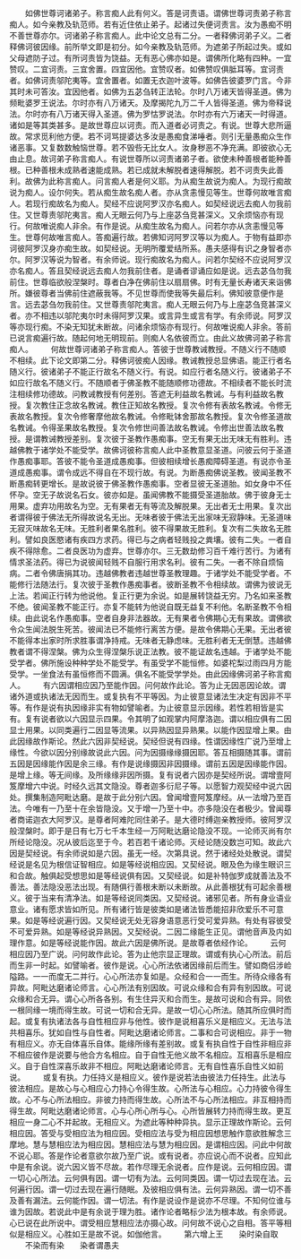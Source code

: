 <!-- { "loadSidebar": true } -->
　　如佛世尊诃诸弟子。称言痴人此有何义。答是诃责语。谓佛世尊诃责弟子称言痴人。如今亲教及轨范师。若有近住依止弟子。起诸过失便诃责言。汝为愚痴不明不善世尊亦尔。诃诸弟子称言痴人。此中论文总有二分。一者释佛诃弟子义。二者释佛诃彼因缘。前所举文即是初分。如今亲教及轨范师。为遮弟子所起过失。或如父母遮防子过。有所诃责皆为饶益。无有恶心佛亦如是。谓佛所化略有四种。一宜赞叹。二宜诃责。三宜舍置。四宜因他。宜赞叹者。如佛赞叹俱胝耳等。宜诃责者。如佛诃责邬陀夷等。宜舍置者。如置无衣迦叶波等。如佛告彼婆罗门言。今非其时未可答汝。宜因他者。如佛为五苾刍转正法轮。尔时八万诸天皆得圣道。佛为频毗婆罗王说法。尔时亦有八万诸天。及摩揭陀九万二千人皆得圣道。佛为帝释说法。尔时亦有八万诸天得入圣道。佛为罗怙罗说法。尔时亦有六万诸天一时得道。诸如是等其类甚多。是故世尊应以诃责。而入道者必诃责之。有说。世尊大悲所逼故。常求觅利他方便。若不诃骂提婆达多汝是愚痴食涕唾者。则引无量愚痴众生作诸恶事。又复数数触恼世尊。若不毁呰无比女人。汝身秽恶不净充满。即彼欲心无由止息。故诃弟子称言痴人。有说世尊所以诃责诸弟子者。欲使未种善根者能种善根。已种善根未成熟者速能成熟。若已成就未解脱者速得解脱。若不诃责失此善利。故佛为此称言痴人。问言痴人者是何义耶。为从痴生故说为痴人。为现行痴故说为痴人。设尔何失。若从痴生故名痴人者。亦从贪恚慢见等生。世尊何故唯言痴人。若现行痴故名为痴人。契经不应说阿罗汉亦名痴人。如契经说远去痴人勿我前住。又世尊责邬陀夷言。痴人无眼云何乃与上座苾刍竞甚深义。又余烦恼亦有现行。何故唯说痴人非余。有作是说。从痴生故名为痴人。问若尔亦从贪恚慢见等生。世尊何故唯言痴人。答痴遍行故。若佛知诃阿罗汉等以为痴人。于物有益即亦诃彼阿罗汉身亦痴生故。如契经说。无明所覆爱结所系。愚夫感得有识之身智者亦尔。阿罗汉等说为智者。有余师说。现行痴故名为痴人。问若尔契经不应说阿罗汉亦名痴人。答且契经说远去痴人勿我前住者。是诵者谬诵应如是说。远去苾刍勿我前住。世尊临欲般涅槃时。尊者白净在佛前住以扇扇佛。时有无量长寿诸天来诣佛所。嫌彼尊者当佛前住遮蔽我等。不见世尊而使我等失最后利。佛知彼意便作是言。远去苾刍勿我前住。又世尊责邬陀夷言。痴人无眼云何乃与上座苾刍竞甚深义者。亦不相违以邬陀夷尔时未得阿罗汉果。或言异生或言有学。有余师说。阿罗汉等亦现行痴。不染无知犹未断故。问诸余烦恼亦有现行。何故唯说痴人非余。答前已说言痴遍行故。随起何地无明现前。则痴人名依彼而立。由此义故佛诃弟子称言痴人。
　　何故世尊诃诸弟子称言痴人。答彼于世尊教诫教授。不随义行不随顺不相续。此下论文即第二分。释佛诃彼痴人因缘。教诫教授总显佛语。能正行者名随义行。彼诸弟子不能正行故名不随义行。有说。如应行者名随义行。彼诸弟子不如应行故名不随义行。不随顺者于佛圣教不能随顺修功德故。不相续者不能长时流注相续修功德故。问教诫教授有何差别。答遮无利益故名教诫。与有利益故名教授。复次教住正念故名教诫。教住正知故名教授。复次令修有表故名教诫。令修无表故名教授。复次令修奢摩他故名教诫。令修毗钵舍那故名教授。复次令修圣道故名教诫。令得圣果故名教授。复次令修世间善法故名教诫。令修出世善法故名教授。是谓教诫教授差别。复次彼于圣教作愚痴事。空无有果无出无味无有胜利。违越佛教于诸学处不能受学。故佛诃彼称言痴人此中圣教意显圣道。问彼云何于圣道作愚痴事耶。答彼不能令圣道成愚痴事。但彼相续增长愚痴障碍圣道。有说亦令圣道成愚痴事。谓令成远不得自在不现行故。有说。为断愚痴佛说圣教。彼闻圣教不断愚痴转更增长。是故说彼于佛圣教作愚痴事。空者显彼无圣道胎。如女身中不任怀孕。空无子故说名石女。彼亦如是。虽闻佛教不能摄受圣道胎故。佛于彼身无士用果。虚弃功用故名为空。无有果者无有等流及解脱果。无出者无士用果。复次出者谓得彼于佛法无所得故说名无出。无味者彼于佛法无出家味无寂静味。无圣道味无寂灭味故名无味。无胜利者果名胜利。彼不得果故无胜利。复次有二失故名无胜利。譬如良医愍诸有疾四方求药。得已与之病者轻贱投之粪壤。彼有二失。一者自疾不得除愈。二者良医功为虚弃。世尊亦尔。三无数劫修习百千难行苦行。为诸有情求圣法药。得已为说彼闻轻贱不自服行用求名利。彼有二失。一者不除自烦恼病。二者令佛唐捐其功。违越佛教者违越世尊圣教理趣。于诸学处不能受学者。不能修行法随法行。复次彼于圣教作愚痴事者。彼断圣教不令相续故。谓佛为彼说无上法。若闻正行转为他说他。复正行更为余说。如是展转饶益无穷。乃名如来圣教不绝。彼闻圣教不能正行。亦复不能转为他说自既无益复不利他。名断圣教不令相续。由此说名作愚痴事。空者自身非法器故。无有果者令佛期心无有果故。谓佛欲令众生闻法脱生死苦。彼闻法已不能修行离苦方便。是故令佛期心无果。无出者彼不能得本出家时所求胜事谓净持戒。无味者无静虑味。无胜利者无无倒慧。违越佛教者谓不得涅槃。佛为众生得涅槃乐说正法教。彼不能证故名违越。于诸学处不能受学者。佛所施设种种学处不能受学。有虽受学不能恒修。如婆柁梨过雨四月方能受学。一坐食法有虽恒修而不圆满。俱名不能受学学处。由此因缘佛诃弟子称言痴人。
　　有六因谓相应因乃至能作因。问何故作此论。答为止无因恶因论故。谓诸外道或执诸法无因而生。或复执有不平等因。为止彼意显诸法生决定有因非不平等。有作是说有执因缘非实有物如譬喻者。为止彼意显示因缘。若性若相皆是实有。复有说者欲以六因显示四果。令其明了如观掌内阿摩洛迦。谓以相应俱有二因显士用果。以同类遍行二因显等流果。以异熟因显异熟果。以能作因显增上果。由此因缘故作斯论。然此六因非契经说。契经但说有四缘。性谓因缘性广说乃至增上缘性。今欲以因分别缘故说此六因。问为因摄缘缘摄因耶。答互相摄随其事。谓前五因是因缘能作因是余三缘。有作是说缘摄因非因摄缘。谓前五因是因缘能作因。是增上缘。等无间缘。及所缘缘非因所摄。复有说者六因亦是契经所说。谓增壹阿笈摩增六中说。时经久远其文隐没。尊者迦多衍尼子等。以愿智力观契经中说六因处。撰集制造阿毗达磨。是故于此分别六因。曾闻增壹阿笈摩经。从一法增乃至百法。今唯有一乃至十在余皆隐没。又于增一乃至十中。亦多隐没在者极少。曾闻尊者商诺迦衣大阿罗汉。是尊者阿难陀同住弟子。是大德时缚迦亲教授师。彼阿罗汉般涅槃时。即于是日有七万七千本生经一万阿毗达磨论隐没不现。一论师灭尚有尔所经论隐没。况从彼后迄至于今。若百若千诸论师。灭经论随没数岂可知。故此六因是契经说。有余师说如是六因。虽无一经。次第具说。然于诸经处处散说。谓契经说是名见为根信证智相应。如是等经说相应因。又契经说。眼及色为缘生眼识三和合故。触俱起受想思如是等经说俱有因。又契经说。如是补特伽罗成就善法及不善法。善法隐没恶法出现。有随俱行善根未断以未断故。从此善根犹有可起余善根义。彼于当来有清净法。如是等经说同类因。又契经说。诸邪见者。所有身业语业意业。诸有愿求皆如所见。所有诸行皆是彼类如是诸法皆悉能招非欣爱乐不可意果。如是等经说遍行因。又契经说无处无容身语意恶行受可爱异熟。有处有容彼受不可爱异熟。如是等经说异熟因。又契经说。二因二缘能生正见。谓他音声及内如理作意。如是等经说能作因。故此六因是佛所说。是故尊者依经作论。
　　云何相应因乃至广说。问何故作此论。答为止他宗显正理故。谓或有执心心所法。前后而生非一时起。如譬喻者。彼作是说。心心所法依诸因缘前后而生。譬如商侣涉崄隘路。一一而度无二并行。心心所法亦复如是。众经和合一一而生。所待众缘各有异故。阿毗达磨诸论师言。心心所法有别因故。可说众缘和合有异有别因故。可说众缘和合无异。谓心心所各各别。有生住异灭和合而生。是故可说和合有异。同依一根同缘一境而得生故。可说一切和合无异。是故一切心心所法。随其所应俱时而起。或复有执诸法各与自性相应非与他性。彼作是说相喜乐义是相应义。无法与法共相喜乐。犹如自性与自性者。阿毗达磨诸论师言。二事和合可说相应。非于一物有相应义。亦无自体喜乐自体。能缘所缘有差别故。或复有执自性于自性非相应非不相应彼作是说要与他合方名相应。自于自性无他义故不名相应。互相喜乐是相应义。自于自性深喜乐故非不相应。阿毗达磨诸论师言。无有自性喜乐自性义如前说。
　　或复有执。力任持义是相应义。彼作是说若法由彼法力任持生。此法与彼法相应。是故心与心相应心力持心令得生故。心所法与心相应。心力持彼令得生故。心不与心所法相应。非彼力持而得生故。心所法不与心所法相应。非互相持而得生故。阿毗达磨诸论师言。心与心所心所与心。心所皆展转力持而得生故。更互相应一身二心不并起故。无相应义。为遮此等种种异执。显示正理故作斯论。云何相应因。答受与受相应法为相应因。受相应法与受为相应因想思触作意欲胜解念三摩地。慧与慧相应法为相应因。慧相应法与慧为相应因。是谓相应因。问此中何故不说心耶。答是作论者意欲尔故乃至广说。或有说者。亦应说心而不说者。应知此中是有余说。说六因义皆不尽故。若作尽理无余说者。应作是说。云何相应因。谓一切心心所法。云何俱有因。谓一切有为法。云何同类因。谓一切过去现在法。云何遍行因。谓一切过去现在遍行随眠。及彼相应俱有法。云何异熟因。谓一切不善及善有漏法。云何能作因。谓一切法。有作是说设作是说亦不尽理。不知何位谁与谁为因故。若说此中是有余说于理为胜。诸作论者略标少法为根本故。有余师说。心已说在此所说中。谓受相应慧相应法亦摄心故。问何故不说心之自相。答平等相似是相应义。心胜如王是故不说。如伽他言。
　　第六增上王　　染时染自取
　　不染而有染　　染者谓愚夫
